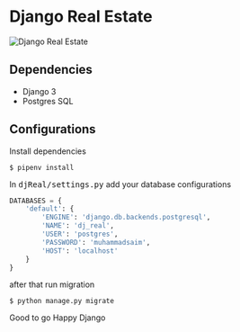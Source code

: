 # Django Real Estate

![Django Real Estate](https://i.ibb.co/WskK7dL/screencapture-127-0-0-1-8000-2020-05-18-20-27-59.png)

 ## Dependencies
- Django 3
- Postgres SQL

## Configurations

Install dependencies

```shell script
$ pipenv install
```

In <kbd>djReal/settings.py</kbd> add your database configurations

```python
DATABASES = {
    'default': {
        'ENGINE': 'django.db.backends.postgresql',
        'NAME': 'dj_real',
        'USER': 'postgres',
        'PASSWORD': 'muhammadsaim',
        'HOST': 'localhost'
    }
}
```

after that run migration

```shell script
$ python manage.py migrate
```

Good to go Happy Django